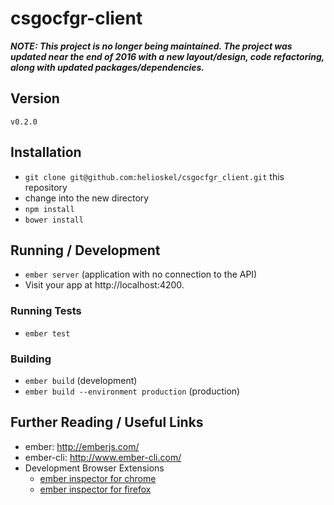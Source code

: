# csgocfgr-client

***NOTE: This project is no longer being maintained. The project was updated near the end of 2016 with a new layout/design, code refactoring, along with updated packages/dependencies.***

## Version

`v0.2.0`

## Installation

* `git clone git@github.com:helioskel/csgocfgr_client.git` this repository
* change into the new directory
* `npm install`
* `bower install`

## Running / Development

* `ember server` (application with no connection to the API)
* Visit your app at http://localhost:4200.

### Running Tests

* `ember test`

### Building

* `ember build` (development)
* `ember build --environment production` (production)

## Further Reading / Useful Links

* ember: http://emberjs.com/
* ember-cli: http://www.ember-cli.com/
* Development Browser Extensions
  * [ember inspector for chrome](https://chrome.google.com/webstore/detail/ember-inspector/bmdblncegkenkacieihfhpjfppoconhi)
  * [ember inspector for firefox](https://addons.mozilla.org/en-US/firefox/addon/ember-inspector/)

